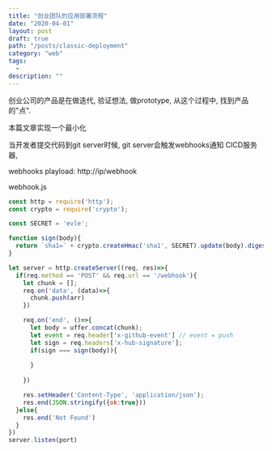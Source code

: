 ```yaml
---
title: "创业团队的应用部署流程"
date: "2020-04-01"
layout: post
draft: true
path: "/posts/classic-deployment"
category: "web"
tags:
  - 
description: ""
---
```


创业公司的产品是在做迭代, 验证想法, 做prototype, 从这个过程中, 找到产品的"点".

本篇文章实现一个最小化

当开发者提交代码到git server时候, git server会触发webhooks通知 CICD服务器, 

webhooks playload:
http://ip/webhook

webhook.js

```javascript
const http = require('http');
const crypto = require('crypto');

const SECRET = 'evle';

function sign(body){
  return `sha1=` + crypto.createHmac('sha1', SECRET).update(body).digest('hex');
}

let server = http.createServer((req, res)=>{
  if(req.method == 'POST' && req.url == '/webhook'){
    let chunk = [];
    req.on('data', (data)=>{
      chunk.push(arr)
    })

    req.on('end', ()=>{
      let body = uffer.concat(chunk);
      let event = req.header['x-github-event'] // event = push
      let sign = req.headers['x-hub-signature'];
      if(sign === sign(body)){
        
      }
      
    })

    res.setHeader('Content-Type', 'application/json');
    res.end(JSON.stringify({ok:true}))
  }else{
    res.end('Not Found')
  }
})
server.listen(port)
```

